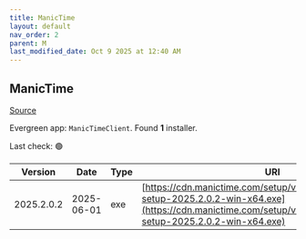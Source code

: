 ```yaml
---
title: ManicTime
layout: default
nav_order: 2
parent: M
last_modified_date: Oct 9 2025 at 12:40 AM
---
```


## ManicTime

[Source](https://www.manictime.com/download/windows)

Evergreen app: `ManicTimeClient`. Found **1** installer.

Last check: 🟢

| Version    | Date       | Type | URI                                                                                                                                                                      |
| ---------- | ---------- | ---- | ------------------------------------------------------------------------------------------------------------------------------------------------------------------------ |
| 2025.2.0.2 | 2025-06-01 | exe  | [https://cdn.manictime.com/setup/v2025_2_0_2/manictime-setup-2025.2.0.2-win-x64.exe](https://cdn.manictime.com/setup/v2025_2_0_2/manictime-setup-2025.2.0.2-win-x64.exe) |

